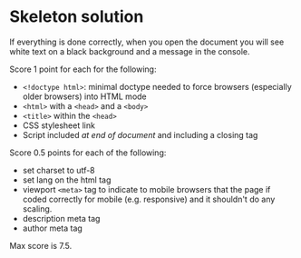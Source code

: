 # Skeleton solution

If everything is done correctly, when you open the document you will see white text on a black background and a message in the console.

Score 1 point for each for the following:
* `<!doctype html>`: minimal doctype needed to force browsers (especially older browsers) into HTML mode
* `<html>` with a `<head>` and a `<body>`
* `<title>` within the `<head>`
* CSS stylesheet link
* Script included *at end of document* and including a closing tag

Score 0.5 points for each of the following:
* set charset to utf-8
* set lang on the html tag
* viewport `<meta>` tag to indicate to mobile browsers that the page if coded correctly for mobile (e.g. responsive) and it shouldn't do any scaling.
* description meta tag
* author meta tag

Max score is 7.5.
